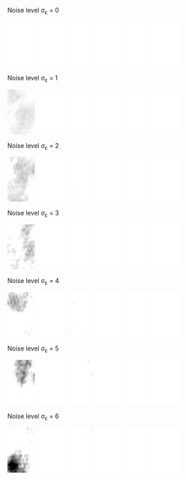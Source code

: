Noise level σ<sub>ε</sub> = 0


<kbd><img src="https://github.com/bjmch/DL-RadioTransient/blob/master/gif/1/12/Noise0/Input0/animationTrans_31_250.gif" width="62" height="102"/></kbd> <kbd><img src="https://github.com/bjmch/DL-RadioTransient/blob/master/gif/1/12/Noise0/GT/animationTrans_31_250.gif" width="62" height="102"/></kbd> <kbd><img src="https://github.com/bjmch/DL-RadioTransient/blob/master/gif/1/12/Noise0/CLEAN/animationTrans_31_250.gif" width="62" height="102"/></kbd> <kbd><img src="https://github.com/bjmch/DL-RadioTransient/blob/master/gif/1/12/Noise0/2D/animationTrans_31_250.gif" width="62" height="102"/></kbd> <kbd><img src="https://github.com/bjmch/DL-RadioTransient/blob/master/gif/1/12/Noise0/2D1D/animationTrans_31_250.gif" width="62" height="102"/></kbd> <kbd><img src="https://github.com/bjmch/DL-RadioTransient/blob/master/gif/1/12/Noise0/Deflation/animationTrans_31_250.gif" width="62" height="102"/></kbd>

Noise level σ<sub>ε</sub> = 1

<kbd><img src="https://github.com/bjmch/DL-RadioTransient/blob/master/gif/1/12/Noise1/Input1/animationTrans_31_250.gif" width="62" height="102"/></kbd> <kbd><img src="https://github.com/bjmch/DL-RadioTransient/blob/master/gif/1/12/Noise1/GT/animationTrans_31_250.gif" width="62" height="102"/></kbd> <kbd><img src="https://github.com/bjmch/DL-RadioTransient/blob/master/gif/1/12/Noise1/CLEAN/animationTrans_31_250.gif" width="62" height="102"/></kbd> <kbd><img src="https://github.com/bjmch/DL-RadioTransient/blob/master/gif/1/12/Noise1/2D/animationTrans_31_250.gif" width="62" height="102"/></kbd> <kbd><img src="https://github.com/bjmch/DL-RadioTransient/blob/master/gif/1/12/Noise1/2D1D/animationTrans_31_250.gif" width="62" height="102"/></kbd> <kbd><img src="https://github.com/bjmch/DL-RadioTransient/blob/master/gif/1/12/Noise1/Deflation/animationTrans_31_250.gif" width="62" height="102"/></kbd>

Noise level σ<sub>ε</sub> = 2

<kbd><img src="https://github.com/bjmch/DL-RadioTransient/blob/master/gif/1/12/Noise2/Input2/animationTrans_31_250.gif" width="62" height="102"/></kbd> <kbd><img src="https://github.com/bjmch/DL-RadioTransient/blob/master/gif/1/12/Noise2/GT/animationTrans_31_250.gif" width="62" height="102"/></kbd> <kbd><img src="https://github.com/bjmch/DL-RadioTransient/blob/master/gif/1/12/Noise2/CLEAN/animationTrans_31_250.gif" width="62" height="102"/></kbd> <kbd><img src="https://github.com/bjmch/DL-RadioTransient/blob/master/gif/1/12/Noise2/2D/animationTrans_31_250.gif" width="62" height="102"/></kbd> <kbd><img src="https://github.com/bjmch/DL-RadioTransient/blob/master/gif/1/12/Noise2/2D1D/animationTrans_31_250.gif" width="62" height="102"/></kbd> <kbd><img src="https://github.com/bjmch/DL-RadioTransient/blob/master/gif/1/12/Noise2/Deflation/animationTrans_31_250.gif" width="62" height="102"/></kbd>

Noise level σ<sub>ε</sub> = 3

<kbd><img src="https://github.com/bjmch/DL-RadioTransient/blob/master/gif/1/12/Noise3/Input3/animationTrans_31_250.gif" width="62" height="102"/></kbd> <kbd><img src="https://github.com/bjmch/DL-RadioTransient/blob/master/gif/1/12/Noise3/GT/animationTrans_31_250.gif" width="62" height="102"/></kbd> <kbd><img src="https://github.com/bjmch/DL-RadioTransient/blob/master/gif/1/12/Noise3/CLEAN/animationTrans_31_250.gif" width="62" height="102"/></kbd> <kbd><img src="https://github.com/bjmch/DL-RadioTransient/blob/master/gif/1/12/Noise3/2D/animationTrans_31_250.gif" width="62" height="102"/></kbd> <kbd><img src="https://github.com/bjmch/DL-RadioTransient/blob/master/gif/1/12/Noise3/2D1D/animationTrans_31_250.gif" width="62" height="102"/></kbd> <kbd><img src="https://github.com/bjmch/DL-RadioTransient/blob/master/gif/1/12/Noise3/Deflation/animationTrans_31_250.gif" width="62" height="102"/></kbd>

Noise level σ<sub>ε</sub> = 4

<kbd><img src="https://github.com/bjmch/DL-RadioTransient/blob/master/gif/1/12/Noise4/Input4/animationTrans_31_250.gif" width="62" height="102"/></kbd> <kbd><img src="https://github.com/bjmch/DL-RadioTransient/blob/master/gif/1/12/Noise4/GT/animationTrans_31_250.gif" width="62" height="102"/></kbd> <kbd><img src="https://github.com/bjmch/DL-RadioTransient/blob/master/gif/1/12/Noise4/CLEAN/animationTrans_31_250.gif" width="62" height="102"/></kbd> <kbd><img src="https://github.com/bjmch/DL-RadioTransient/blob/master/gif/1/12/Noise4/2D/animationTrans_31_250.gif" width="62" height="102"/></kbd> <kbd><img src="https://github.com/bjmch/DL-RadioTransient/blob/master/gif/1/12/Noise4/2D1D/animationTrans_31_250.gif" width="62" height="102"/></kbd> <kbd><img src="https://github.com/bjmch/DL-RadioTransient/blob/master/gif/1/12/Noise4/Deflation/animationTrans_31_250.gif" width="62" height="102"/></kbd>

Noise level σ<sub>ε</sub> = 5

<kbd><img src="https://github.com/bjmch/DL-RadioTransient/blob/master/gif/1/12/Noise5/Input5/animationTrans_31_250.gif" width="62" height="102"/></kbd> <kbd><img src="https://github.com/bjmch/DL-RadioTransient/blob/master/gif/1/12/Noise5/GT/animationTrans_31_250.gif" width="62" height="102"/></kbd> <kbd><img src="https://github.com/bjmch/DL-RadioTransient/blob/master/gif/1/12/Noise5/CLEAN/animationTrans_31_250.gif" width="62" height="102"/></kbd> <kbd><img src="https://github.com/bjmch/DL-RadioTransient/blob/master/gif/1/12/Noise5/2D/animationTrans_31_250.gif" width="62" height="102"/></kbd> <kbd><img src="https://github.com/bjmch/DL-RadioTransient/blob/master/gif/1/12/Noise5/2D1D/animationTrans_31_250.gif" width="62" height="102"/></kbd> <kbd><img src="https://github.com/bjmch/DL-RadioTransient/blob/master/gif/1/12/Noise5/Deflation/animationTrans_31_250.gif" width="62" height="102"/></kbd>

Noise level σ<sub>ε</sub> = 6

<kbd><img src="https://github.com/bjmch/DL-RadioTransient/blob/master/gif/1/12/Noise6/Input6/animationTrans_31_250.gif" width="62" height="102"/></kbd> <kbd><img src="https://github.com/bjmch/DL-RadioTransient/blob/master/gif/1/12/Noise6/GT/animationTrans_31_250.gif" width="62" height="102"/></kbd> <kbd><img src="https://github.com/bjmch/DL-RadioTransient/blob/master/gif/1/12/Noise6/CLEAN/animationTrans_31_250.gif" width="62" height="102"/></kbd> <kbd><img src="https://github.com/bjmch/DL-RadioTransient/blob/master/gif/1/12/Noise6/2D/animationTrans_31_250.gif" width="62" height="102"/></kbd> <kbd><img src="https://github.com/bjmch/DL-RadioTransient/blob/master/gif/1/12/Noise6/2D1D/animationTrans_31_250.gif" width="62" height="102"/></kbd> <kbd><img src="https://github.com/bjmch/DL-RadioTransient/blob/master/gif/1/12/Noise6/Deflation/animationTrans_31_250.gif" width="62" height="102"/></kbd>

